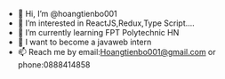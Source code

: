 - 👋 Hi, I’m @hoangtienbo001
- 👀 I’m interested in ReactJS,Redux,Type Script....
- 🌱 I’m currently learning FPT Polytechnic HN
- 💞️ I want to become a javaweb intern
- 📫 Reach me by email:Hoangtienbo001@gmail.com or phone:0888414858

<!---
hoangtienbo001/hoangtienbo001 is a ✨ special ✨ repository because its `README.md` (this file) appears on your GitHub profile.
You can click the Preview link to take a look at your changes.
--->
